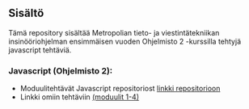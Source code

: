 ## Sisältö
Tämä repository sisältää Metropolian tieto- ja viestintätekniikan insinööriohjelman ensimmäisen vuoden Ohjelmisto 2 -kurssilla tehtyjä javascript tehtäviä. 
### Javascript (Ohjelmisto 2):
- Moduulitehtävät Javascript repositoriost [linkki repositorioon](https://github.com/ilkkamtk/JavaScript-english/tree/main)
- Linkki omiin tehtäviin [(moduulit 1-4)](https://github.com/onnikiv/Javascript/tree/main/Modules)

#
